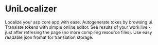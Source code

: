 # UniLocalizer
Localize your asp core app with ease. Autogenerate tokes by browsing ui. Translate tokens with simple online editor. See results of your work live - just after refresing the page (no more compiling resource files). Use easy readable json fromat for  translation storage.
